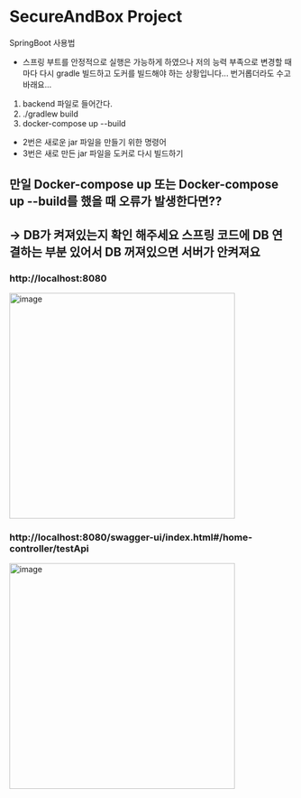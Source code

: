 # SecureAndBox Project


SpringBoot 사용법
- 스프링 부트를 안정적으로 실행은 가능하게 하였으나   저의 능력 부족으로 변경할 때 마다 다시 gradle 빌드하고 도커를 빌드해야 하는 상황입니다...   번거롭더라도 수고 바래요...   
1. backend 파일로 들어간다.
2. ./gradlew build
3. docker-compose up --build

- 2번은 새로운 jar 파일을 만들기 위한 명령어
- 3번은 새로 만든 jar 파일을 도커로 다시 빌드하기
## 만일 Docker-compose up 또는 Docker-compose up --build를 했을 때 오류가 발생한다면??
## -> DB가 켜져있는지 확인 해주세요 스프링 코드에 DB 연결하는 부분 있어서 DB 꺼져있으면 서버가 안켜져요


### http://localhost:8080   
<img width="400" alt="image" src="https://github.com/Mariojung123/KEBProject_BE/assets/115441849/cdc41562-8c10-498f-a72c-aecb3acd5f56">   

### http://localhost:8080/swagger-ui/index.html#/home-controller/testApi   
<img width="400" alt="image" src="https://github.com/Mariojung123/KEBProject_BE/assets/115441849/8d16dcad-26f1-4984-be22-7395e41d7ae0">
